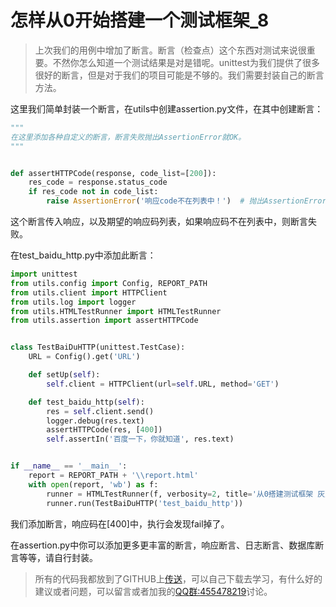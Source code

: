 # 怎样从0开始搭建一个测试框架_8

> 上次我们的用例中增加了断言。断言（检查点）这个东西对测试来说很重要。不然你怎么知道一个测试结果是对是错呢。unittest为我们提供了很多很好的断言，但是对于我们的项目可能是不够的。我们需要封装自己的断言方法。

这里我们简单封装一个断言，在utils中创建assertion.py文件，在其中创建断言：

```python
"""
在这里添加各种自定义的断言，断言失败抛出AssertionError就OK。
"""


def assertHTTPCode(response, code_list=[200]):
    res_code = response.status_code
    if res_code not in code_list:
        raise AssertionError('响应code不在列表中！')  # 抛出AssertionError，unittest会自动判别为用例Failure，不是Error

```

这个断言传入响应，以及期望的响应码列表，如果响应码不在列表中，则断言失败。

在test_baidu_http.py中添加此断言：

```python
import unittest
from utils.config import Config, REPORT_PATH
from utils.client import HTTPClient
from utils.log import logger
from utils.HTMLTestRunner import HTMLTestRunner
from utils.assertion import assertHTTPCode


class TestBaiDuHTTP(unittest.TestCase):
    URL = Config().get('URL')

    def setUp(self):
        self.client = HTTPClient(url=self.URL, method='GET')

    def test_baidu_http(self):
        res = self.client.send()
        logger.debug(res.text)
        assertHTTPCode(res, [400])
        self.assertIn('百度一下，你就知道', res.text)


if __name__ == '__main__':
    report = REPORT_PATH + '\\report.html'
    with open(report, 'wb') as f:
        runner = HTMLTestRunner(f, verbosity=2, title='从0搭建测试框架 灰蓝', description='接口html报告')
        runner.run(TestBaiDuHTTP('test_baidu_http'))
```

我们添加断言，响应码在[400]中，执行会发现fail掉了。

在assertion.py中你可以添加更多更丰富的断言，响应断言、日志断言、数据库断言等等，请自行封装。

> 所有的代码我都放到了GITHUB上[传送](https://github.com/huilansame/Test_framework)，可以自己下载去学习，有什么好的建议或者问题，可以留言或者加我的[QQ群:455478219](https://jq.qq.com/?_wv=1027&k=4EQQKFg)讨论。